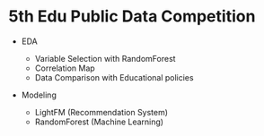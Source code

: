 # 5th Edu Public Data Competition

- EDA

    - Variable Selection with RandomForest
    - Correlation Map
    - Data Comparison with Educational policies
 
- Modeling

    - LightFM (Recommendation System)
    - RandomForest (Machine Learning)
    
